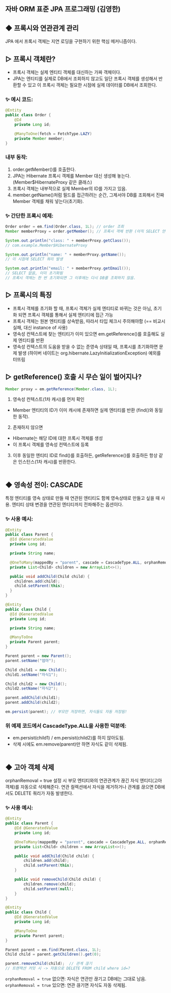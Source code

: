 ## 자바 ORM 표준 JPA 프로그래밍 (김영한)
##  ◆ 프록시와 연관관계 관리
JPA 에서 프록시 객체는 지연 로딩을 구현하기 위한 핵심 메커니즘이다.

## ▷ 프록시 객체란?
- 프록시 객체는 실제 엔티티 객체를 대신하는 가짜 객체이다.
- JPA는 엔티티를 실제로 DB에서 조회하지 않고도 일단 프록시 객체를 생성해서
  반환할 수 있고 이 프록시 객체는 필요한 시점에 실제 데이터를 DB에서 조회한다.

### ✨ 예시 코드:
```java
@Entity
public class Order {
    @Id
    private Long id;

    @ManyToOne(fetch = FetchType.LAZY)
    private Member member;
}
```
### 내부 동작:
1. order.getMember()를 호출한다.
2. JPA는 Hibernate 프록시 객체를 Member 대신 생성해 놓는다.
   (Member$HibernateProxy 같은 클래스)
3. 프록시 객체는 내부적으로 실제 Member의 ID를 가지고 있음.
4. member.getName()처럼 필드를 접근하려는 순간, 그제서야 DB를
   조회해서 진짜 Member 객체를 채워 넣는다(초기화).

### ✨ 간단한 프록시 예제:
```java
Order order = em.find(Order.class, 1L); // order 조회
Member memberProxy = order.getMember(); // 프록시 객체 반환 (아직 SELECT 안함)

System.out.println("class: " + memberProxy.getClass()); 
// com.example.Member$HibernateProxy

System.out.println("name: " + memberProxy.getName()); 
// 이 시점에 SELECT 쿼리 발생

System.out.println("email: " + memberProxy.getEmail()); 
// SELECT 없음, 이미 초기화됨
// 프록시 객체는 한 번 초기화되면 그 이후에는 다시 DB를 조회하지 않음.
```

## ▷ 프록시의 특징
- 프록시 객체를 초기화 할 때, 프록시 객체가 실제 엔티티로 바뀌는 것은 아님,
  초기화 되면 프록시 객체를 통해서 실제 엔티티에 접근 가능
- 프록시 객체는 원본 엔티티를 상속받음, 따라서 타입 체크시 주의해야함
  (== 비교시 실패, 대신 instance of 사용)
- 영속성 컨텍스트에 찾는 엔티티가 이미 있으면 em.getReference()를
  호출해도 실제 엔티티를 반환
- 영속성 컨텍스트의 도움을 받을 수 없는 준영속 상태일 때, 프록시를 초기화하면
  문제 발생 (하이버 네이트는 org.hibernate.LazyInitializationException)
  예외를 터뜨림

## ▷ getReference() 호출 시 무슨 일이 벌어지나?
```java
Member proxy = em.getReference(Member.class, 1L);
```
1. 영속성 컨텍스트(1차 캐시)를 먼저 확인
- Member 엔티티의 ID가 이미 캐시에 존재하면 실제 엔티티를 반환 (find()와 동일한 동작).
2. 존재하지 않으면
- Hibernate는 해당 ID에 대한 프록시 객체를 생성
- 이 프록시 객체를 영속성 컨텍스트에 등록
3. 이후 동일한 엔티티 ID로 find()를 호출하든, getReference()를 호출하든
   항상 같은 인스턴스(1차 캐시)를 반환한다. </br></br>

## ◆ 영속성 전이: CASCADE
특정 엔티티를 영속 상태로 만들 때 연관된 엔티티도 함께 영속상태로 만들고
싶을 때 사용. 엔티티 상태 변경을 연관된 엔티티까지 전파해주는 옵션이다.

### ✨ 사용 예시:
```java
@Entity
public class Parent {
  @Id @GeneratedValue
  private Long id;

  private String name;

  @OneToMany(mappedBy = "parent", cascade = CascadeType.ALL, orphanRemoval = true)
  private List<Child> children = new ArrayList<>();

  public void addChild(Child child) {
    children.add(child);
    child.setParent(this);
  }
}

@Entity
public class Child {
  @Id @GeneratedValue
  private Long id;

  private String name;

  @ManyToOne
  private Parent parent;
}
```
```java
Parent parent = new Parent();
parent.setName("엄마");

Child child1 = new Child();
child1.setName("자식1");

Child child2 = new Child();
child2.setName("자식2");

parent.addChild(child1);
parent.addChild(child2);

em.persist(parent); // 부모만 저장하면, 자식들도 자동 저장됨!
```
### 위 예제 코드에서 CascadeType.ALL을 사용한 덕분에:
- em.persist(child1) / em.persist(child2)를 하지 않아도됨.
- 삭제 시에도 em.remove(parent)만 하면 자식도 같이 삭제됨. </br></br>

## ◆ 고아 객체 삭제
orphanRemoval = true 설정 시 부모 엔티티와의 연관관계가 끊긴
자식 엔티티(고아 객체)를 자동으로 삭제해준다. 연관 컬렉션에서 자식을
제거하거나 관계를 끊으면 DB에서도 DELETE 쿼리가 자동 발생한다.

### ✨ 사용 예시:
```java
@Entity
public class Parent {
    @Id @GeneratedValue
    private Long id;

    @OneToMany(mappedBy = "parent", cascade = CascadeType.ALL, orphanRemoval = true)
    private List<Child> children = new ArrayList<>();

    public void addChild(Child child) {
        children.add(child);
        child.setParent(this);
    }

    public void removeChild(Child child) {
        children.remove(child);
        child.setParent(null);
    }
}

@Entity
public class Child {
    @Id @GeneratedValue
    private Long id;

    @ManyToOne
    private Parent parent;
}
```
```java
Parent parent = em.find(Parent.class, 1L);
Child child = parent.getChildren().get(0);

parent.removeChild(child);  // 관계 끊기
// 트랜잭션 커밋 시 -> 자동으로 DELETE FROM child where id=?
```
```orphanRemoval = true``` 없으면: 자식은 연관만 끊기고 DB에는 그대로 남음. </br>
```orphanRemoval = true``` 있으면: 연관 끊기면 자식도 자동 삭제됨.